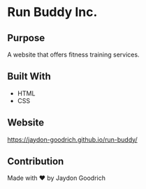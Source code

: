 # Run Buddy Inc.

## Purpose
A website that offers fitness training services.

## Built With
* HTML
* CSS

## Website
https://jaydon-goodrich.github.io/run-buddy/

## Contribution
Made with ❤️ by Jaydon Goodrich
